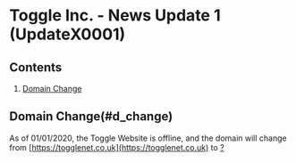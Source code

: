 # Toggle Inc. - News Update 1 (UpdateX0001)

## Contents
1. [Domain Change](#d_change)

## Domain Change(#d_change)
As of 01/01/2020, the Toggle Website is offline, and the domain will change from [https://togglenet.co.uk](https://togglenet.co.uk) to [?](#)
